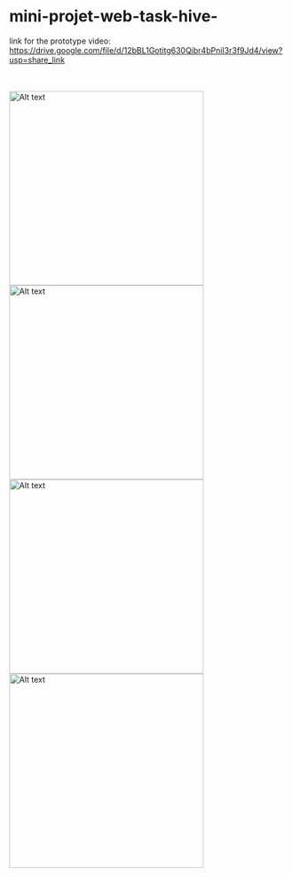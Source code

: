 # mini-projet-web-task-hive-
link for the prototype video:</br>
https://drive.google.com/file/d/12bBL1Gotitg630Qibr4bPniI3r3f9Jd4/view?usp=share_link
</br>
</br>
</br>

<img src="./UX/Web 1920 – 3.png" alt="Alt text" title="Optional title" hight="300" width="350">
<img src="./UX/Web 1920 – 4.png" alt="Alt text" title="Optional title" hight="300" width="350">
<img src="./UX/Web 1920 – 5.png" alt="Alt text" title="Optional title" hight="300" width="350">
<img src="./UX/Web 1920 – 6.png" alt="Alt text" title="Optional title" hight="300" width="350">
